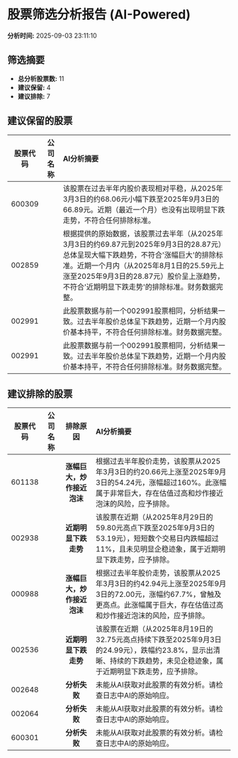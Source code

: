# 股票筛选分析报告 (AI-Powered)

**分析时间:** 2025-09-03 23:11:10

## 筛选摘要

- **总分析股票数:** 11
- **建议保留:** 4
- **建议排除:** 7

## 建议保留的股票

| 股票代码 | 公司名称 | AI分析摘要 |
|:---:|:---:|:---|
| 600309 |  | 该股票在过去半年内股价表现相对平稳，从2025年3月3日的约68.06元小幅下跌至2025年9月3日的66.89元。近期（最近一个月）也没有出现明显下跌走势，不符合任何排除标准。 |
| 002859 |  | 根据提供的原始数据，该股票过去半年（从2025年3月3日的约69.87元到2025年9月3日的28.87元）总体呈现大幅下跌趋势，不符合'涨幅巨大'的排除标准。近期一个月内（从2025年8月1日的25.59元上涨至2025年9月3日的28.87元）股价呈上涨趋势，不符合'近期明显下跌走势'的排除标准。财务数据完整。 |
| 002991 |  | 此股票数据与前一个002991股票相同，分析结果一致。过去半年股价总体呈下跌趋势，近期一个月内股价基本持平，不符合任何排除标准。财务数据完整。 |
| 002991 |  | 此股票数据与前一个002991股票相同，分析结果一致。过去半年股价总体呈下跌趋势，近期一个月内股价基本持平，不符合任何排除标准。财务数据完整。 |

## 建议排除的股票

| 股票代码 | 公司名称 | 排除原因 | AI分析摘要 |
|:---:|:---:|:---:|:---|
| 601138 |  | **涨幅巨大，炒作接近泡沫** | 根据过去半年股价走势，该股票从2025年3月3日的约20.66元上涨至2025年9月3日的54.24元，涨幅超过160%。此涨幅属于非常巨大，存在估值过高和炒作接近泡沫的风险，应予排除。 |
| 002938 |  | **近期明显下跌走势** | 该股票在近期（从2025年8月29日的59.80元高点下跌至2025年9月3日的53.19元），短短数个交易日内跌幅超过11%，且未见明显企稳迹象，属于近期明显下跌走势，应予排除。 |
| 000988 |  | **涨幅巨大，炒作接近泡沫** | 根据过去半年股价走势，该股票从2025年3月3日的约42.94元上涨至2025年9月3日的72.00元，涨幅约67.7%，曾触及更高点。此涨幅属于巨大，存在估值过高和炒作接近泡沫的风险，应予排除。 |
| 002536 |  | **近期明显下跌走势** | 该股票在近期（从2025年8月19日的32.75元高点持续下跌至2025年9月3日的24.99元），跌幅约23.8%，显示出清晰、持续的下跌趋势，未见企稳迹象，属于近期明显下跌走势，应予排除。 |
| 002648 |  | **分析失败** | 未能从AI获取对此股票的有效分析。请检查日志中AI的原始响应。 |
| 002064 |  | **分析失败** | 未能从AI获取对此股票的有效分析。请检查日志中AI的原始响应。 |
| 600301 |  | **分析失败** | 未能从AI获取对此股票的有效分析。请检查日志中AI的原始响应。 |
